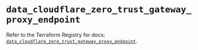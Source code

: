 # `data_cloudflare_zero_trust_gateway_proxy_endpoint`

Refer to the Terraform Registry for docs: [`data_cloudflare_zero_trust_gateway_proxy_endpoint`](https://registry.terraform.io/providers/cloudflare/cloudflare/5.7.1/docs/data-sources/zero_trust_gateway_proxy_endpoint).
